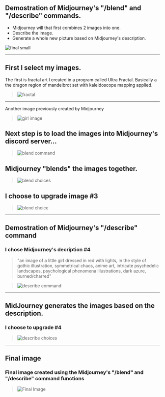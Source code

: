 ## Demostration of Midjourney's "/blend" and "/describe" commands. 

 - Midjourney will that first combines 2 images into one.  
 - Describe the image.  
 - Generate a whole new picture based on Midjourney's description.  

 ![final small](images/final_sm.PNG)

---
## First I select my images.

The first is fractal art I created in a program called Ultra Fractal.   Basically a the dragon region of mandelbrot set with kaleidoscope mapping applied.
> ![fractal](images/fractal.PNG)

---

Another image previously created by Midjourney
> ![girl image](images/girl.PNG)

## Next step is to load the images into Midjourney's discord server...
> ![blend command](images/blend.PNG)

## Midjourney "blends" the images together.

> ![blend choices](images/blend_choices.PNG)

## I choose to upgrade image #3

> ![blend choice](images/blend_final.PNG)

---
## Demostration of Midjourney's "/describe" command

### I chose Midjourney's decription #4 

> "an image of a little girl dressed in red with lights, in the style of gothic illustration, symmetrical chaos, anime art, intricate psychedelic landscapes, psychological phenomena illustrations, dark azure, burned/charred"

> ![describe command](images/describe.PNG)

---
## MidJourney generates the images based on the description.
### I choose to upgrade #4
> ![describe choices](images/describe_choices.PNG)

---
## Final image
### Final image created using the Midjourney's "/blend" and "/describe" command functions

> ![Final Image](images/final.PNG)
